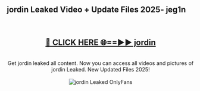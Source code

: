 <h2>jordin Leaked Video + Update Files 2025- jeg1n</h2>
<br>
<div align="center">
<h2><a href="https://libra.edu.pl?jordin" rel="nofollow">🔴 CLICK HERE 🌐==►► jordin</a></h2>
<br>
Get jordin leaked all content. Now you can access all videos and pictures of jordin Leaked. New Updated Files 2025!
<br>
<br>
<a href="https://libra.edu.pl?jordin" rel="nofollow" data-target="animated-image.originalLink"><img src="https://i.ibb.co.com/WyWwxjT/player-gif2.gif" alt="jordin Leaked OnlyFans" style="max-width: 100%; display: inline-block;" data-target="animated-image.originalImage"></a>
</div>
<br>